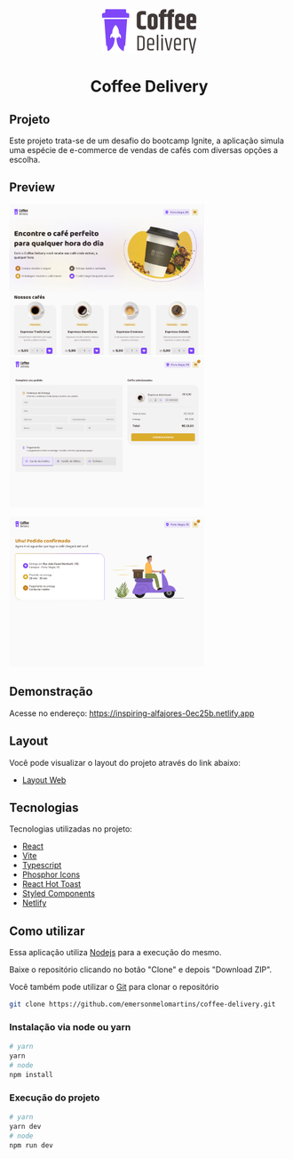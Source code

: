 <div align="center">
    <img src="./src/assets/logo.svg" />
<h1 align="center">Coffee Delivery</h1>
</div>

## Projeto

Este projeto trata-se de um desafio do bootcamp Ignite, a aplicação simula uma espécie de e-commerce de vendas de cafés com diversas opções a escolha.

## Preview

<p align="left">
  <img src="./github__assets/1.png" width=350 alt="Página Inicial" />
  <img src="./github__assets/2.png" width=350 alt="Página de Pedido" />
</p>
<p align="left">
  <img src="./github__assets/3.png" width=350 alt="Página de finalização" />
</p>

## Demonstração
Acesse no endereço:
https://inspiring-alfajores-0ec25b.netlify.app


## Layout
Você pode visualizar o layout do projeto através do link abaixo:

- [Layout Web](<https://www.figma.com/file/qGJgHlYAEU4A5xk7gvsBc9/Coffee-Delivery-%E2%80%A2-Desafio-React-(Copy)?type=design&node-id=2-12&t=tnflOyfAMmgaXcuz-0>)

## Tecnologias

Tecnologias utilizadas no projeto:
- [React](https://reactjs.org)
- [Vite](https://vitejs.dev/)
- [Typescript](https://www.typescriptlang.org/)
- [Phosphor Icons](https://phosphoricons.com/)
- [React Hot Toast](https://react-hot-toast.com)
- [Styled Components](https://styled-components.com)
- [Netlify](https://www.netlify.com/)

## Como utilizar
Essa aplicação utiliza [Nodejs](https://nodejs.org/en/) para a execução do mesmo.

Baixe o repositório clicando no botão "Clone" e depois "Download ZIP".

Você também pode utilizar o [Git](https://git-scm.com/) para clonar o repositório

```bash
git clone https://github.com/emersonmelomartins/coffee-delivery.git
```

### Instalação via node ou yarn
```bash
# yarn
yarn
# node
npm install
```

### Execução do projeto
```bash
# yarn
yarn dev
# node
npm run dev
```
